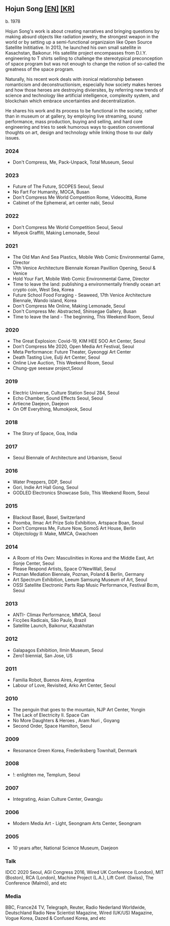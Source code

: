 ## Hojun Song [[EN]](hojunsong.md) [[KR]](hojunsong_KR.md)
b. 1978

Hojun Song's work is about creating narratives and bringing questions by making absurd objects like radiation jewelry, the strongest weapon in the world or by setting up a semi-functional organizaion like Open Source Satellite Inititiative. In 2013, he launched his own small satellite in Kasachstan, Baikonur. His satellite project encompasses from D.I.Y. engineering to T shirts selling to challenge the stereotypical preconception of space program but was not enough to change the notion of so-called the greatness of the space program. 

Naturally, his recent work deals with ironical relationship between romanticism and deconstructionism, especially how society makes heroes and how those heroes are destroying diviersites, by referring new trends of science and technology like artificial intelligence, complexity system, and blockchain which embrace uncertainties and decentralization.

He shares his work and its process to be functional in the society, rather than in museum or at gallery, by employing live streaming, sound performance, mass production, buying and selling, and hard core engineering and tries to seek humorous ways to question conventional thoughts on art, design and technology while linking those to our daily issues.
### 2024
- Don't Compress, Me, Pack-Unpack, Total Museum, Seoul
### 2023
- Future of The Future, SCOPES Seoul, Seoul
- No Fart For Humanity, MOCA, Busan
- Don't Compress Me World Competition Rome, Videocittà, Rome
- Cabinet of the Ephemeral, art center nabi, Seoul
### 2022
- Don't Compress Me World Competition Seoul, Seoul
- Miyeok Graffiti, Making Lemonade, Seoul
### 2021
- The Old Man And Sea Plastics, Mobile Web Comic Environmental Game, Director
- 17th Venice Architecture Biennale Korean Pavillion Opening, Seoul & Venice
- Hold Your Fart, Mobile Web Comic Environmental Game, Director
- Time to leave the land: publishing a environmentally friendly ocean art crypto coin, West Sea, Korea
- Future School Food Foraging - Seaweed, 17th Venice Architecture Biennale, Wando island, Korea
- Don't Compress Me Online, Making Lemonade, Seoul
- Don't Compress Me: Abstracted, Shinsegae Gallery, Busan
- Time to leave the land - The beginning, This Weekend Room, Seoul
### 2020	
- The Great Explosion: Covid-19, KIM HEE SOO Art Center, Seoul
- Don’t Compress Me 2020, Open Media Art Festival, Seoul  
- Meta Performance: Future Theater, Gyeonggi Art Center  
- Death Tasting Live, Eulji Art Center, Seoul  
- Online Live Auction, This Weekend Room, Seoul  
- Chung-gye seesaw project,Seoul  
### 2019	
- Electric Universe, Culture Station Seoul 284, Seoul  
- Echo Chamber, Sound Effects Seoul, Seoul  
- Artiecne Daejeon, Daejeon  
- On Off Everything, Mumokjeok, Seoul  
### 2018 	
- The Story of Space, Goa, India  
### 2017	
- Seoul Biennale of Architecture and Urbanism, Seoul  
### 2016	
- Water Preppers, DDP, Seoul  
- Gori, Indie Art Hall Gong, Seoul  
- GODLED Electronics Showcase Solo, This Weekend Room, Seoul  
### 2015	
- Blackout Basel, Basel, Switzerland  
- Poomba, Ilmac Art Prize Solo Exhibition, Artspace Boan, Seoul  
- Don't Compress Me, Future Now, SomoS Art House, Berlin  
- Objectology II: Make, MMCA, Gwachoen  
### 2014	
- A Room of His Own: Masculinities in Korea and the Middle East, Art Sonje Center, Seoul  
- Please Respond Artists, Space O'NewWall, Seoul  
- Poznan Mediation Biennale, Poznan, Poland & Berlin, Germany  
- Art Spectrum Exhibition, Leeum Samsung Museum of Art, Seoul  
- OSSI Satellite Electronic Parts Rap Music Performance, Festival Bo:m, Seoul  
### 2013	
- ANTI- Climax Performance, MMCA, Seoul  
- Ficções Radicais, São Paulo, Brazil  
- Satellite Launch, Baikonur, Kazakhstan  
### 2012	
- Galapagos Exhibition, Ilmin Museum, Seoul  
- Zero1 biennial, San Jose, US  
### 2011	
- Familia Robot, Buenos Aires, Argentina  
- Labour of Love, Revisited, Arko Art Center, Seoul  
### 2010	
- The penguin that goes to the mountain, NJP Art Center, Yongin  
- The Lack of Electricity II. Space Can  
- No More Daughters & Heroes , Aram Nuri , Goyang  
- Second Order, Space Hamilton, Seoul  
### 2009	
- Resonance Green Korea, Frederiksberg Townhall, Denmark  
### 2008	
- !: enlighten me, Templum, Seoul  
### 2007	
- Integrating, Asian Culture Center, Gwangju  
### 2006	
- Modern Media Art - Light, Seongnam Arts Center, Seongnam  
### 2005	
- 10 years after, National Science Museum, Daejeon  

### Talk
IDCC 2020 Seoul, AGI Congress 2016, Wired UK Conference (London), MIT (Boston), RCA (London), Machine Project (L.A.),
Lift Conf. (Swiss), The Conference (Malmö), and etc

### Media
BBC, France24 TV, Telegraph, Reuter, Radio Nederland Worldwide, Deutschland Radio
New Scientist Magazine, Wired (UK/US) Magazine, Vogue Korea, Dazed & Confused Korea, and etc
